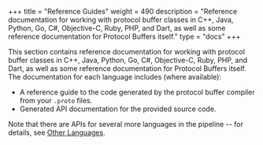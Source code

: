 +++
title = "Reference Guides"
weight = 490
description = "Reference documentation for working with protocol buffer classes in C++, Java, Python, Go, C#, Objective-C, Ruby, PHP, and Dart, as well as some reference documentation for Protocol Buffers itself."
type = "docs"
+++

This section contains reference documentation for working with protocol buffer
classes in C++, Java, Python, Go, C\#, Objective-C, Ruby, PHP, and Dart, as well
as some reference documentation for Protocol Buffers itself. The documentation
for each language includes (where available):

-   A reference guide to the code generated by the protocol buffer compiler from
    your `.proto` files.
-   Generated API documentation for the provided source code.

Note that there are APIs for several more languages in the pipeline -- for
details, see [Other Languages](/reference/other).
